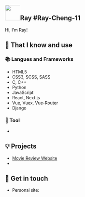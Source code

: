 ## <img width="50px" src="https://raw.githubusercontent.com/ms314006/ms314006/basic/resource/gqsm.png" />Ray #Ray-Cheng-11

Hi, I'm Ray!

## 🧠 That I know and use
### 📚 Langues and Frameworks
- HTML5
- CSS3, SCSS, SASS
- C, C++
- Python
- JavaScript
- React, Next.js
- Vue, Vuex, Vue-Router
- Django

### 🔧 Tool
- 

## 💡 Projects
- [Movie Review Website](https://github.com/2023FallDatabase/FinalProject)
- 

## 🔗 Get in touch
- Personal site: 
